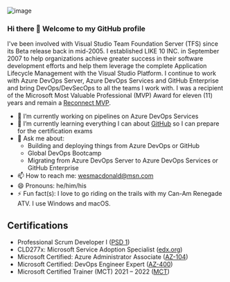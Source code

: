 ![image](https://user-images.githubusercontent.com/1325956/165557292-20800cdb-7050-4ca8-8a2f-5407bf436392.png)


### Hi there 👋 Welcome to my GitHub profile

I've been involved with Visual Studio Team Foundation Server (TFS) since its Beta release back in mid-2005. I established LIKE 10 INC. in September 2007 to help organizations achieve greater success in their software development efforts and help them leverage the complete Application Lifecycle Management with the Visual Studio Platform. I continue to work with Azure DevOps Server, Azure DevOps Services and GitHub Enterprise and bring DevOps/DevSecOps to all the teams I work with. I was a recipient of the Microsoft Most Valuable Professional (MVP) Award for eleven (11) years and remain a [Reconnect MVP](https://mvp.microsoft.com/en-us/PublicProfile/4014099?fullName=Wes%20MacDonald). 

- 🔭 I’m currently working on pipelines on Azure DevOps Services
- 🌱 I’m currently learning everything I can about [GitHub](https://docs.microsoft.com/en-us/learn/github/) so I can prepare for the certification exams
- 💬 Ask me about: 
  - Building and deploying things from Azure DevOps or GitHub
  - Global DevOps Bootcamp
  - Migrating from Azure DevOps Server to Azure DevOps Services or GitHub Enterprise
- 📫 How to reach me: <wesmacdonald@msn.com>
- 😄 Pronouns: he/him/his
- ⚡ Fun fact(s): I love to go riding on the trails with my Can-Am Renegade ATV. I use Windows and macOS.

## Certifications
- Professional Scrum Developer I ([PSD 1](https://www.credly.com/badges/808eb8ad-3733-4a8a-b63b-3f78bbc8914b/public_url))
- CLD277x: Microsoft Service Adoption Specialist ([edx.org](https://courses.edx.org/certificates/d5b19a6b74584b29b3f076a35f511fb1)) 
- Microsoft Certified: Azure Administrator Associate ([AZ-104](https://www.youracclaim.com/badges/0f045727-4aaf-42cb-9501-67baa5bf5e2d/public_url)) 
- Microsoft Certified: DevOps Engineer Expert ([AZ-400](https://www.credly.com/badges/31b8014e-c842-40dc-ae8b-067c55a9ce50/public_url)) 
- Microsoft Certified Trainer (MCT) 2021 – 2022 ([MCT](https://www.credly.com/badges/50647783-cec7-4740-9bbe-54244c99e076/public_url)) 
 

<!--
**wesmacdonald/wesmacdonald** is a ✨ _special_ ✨ repository because its `README.md` (this file) appears on your GitHub profile.

Here are some ideas to get you started:

- 🔭 I’m currently working on ...
- 🌱 I’m currently learning ...
- 👯 I’m looking to collaborate on ...
- 🤔 I’m looking for help with ...
- 💬 Ask me about ...
- 📫 How to reach me: ...
- 😄 Pronouns: ...
- ⚡ Fun fact: ...
-->
